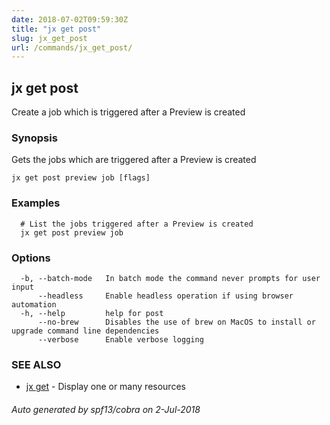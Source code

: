 ```yaml
---
date: 2018-07-02T09:59:30Z
title: "jx get post"
slug: jx_get_post
url: /commands/jx_get_post/
---
```

## jx get post

Create a job which is triggered after a Preview is created

### Synopsis

Gets the jobs which are triggered after a Preview is created

```
jx get post preview job [flags]
```

### Examples

```
  # List the jobs triggered after a Preview is created
  jx get post preview job
```

### Options

```
  -b, --batch-mode   In batch mode the command never prompts for user input
      --headless     Enable headless operation if using browser automation
  -h, --help         help for post
      --no-brew      Disables the use of brew on MacOS to install or upgrade command line dependencies
      --verbose      Enable verbose logging
```

### SEE ALSO

* [jx get](/commands/jx_get/)	 - Display one or many resources

###### Auto generated by spf13/cobra on 2-Jul-2018
